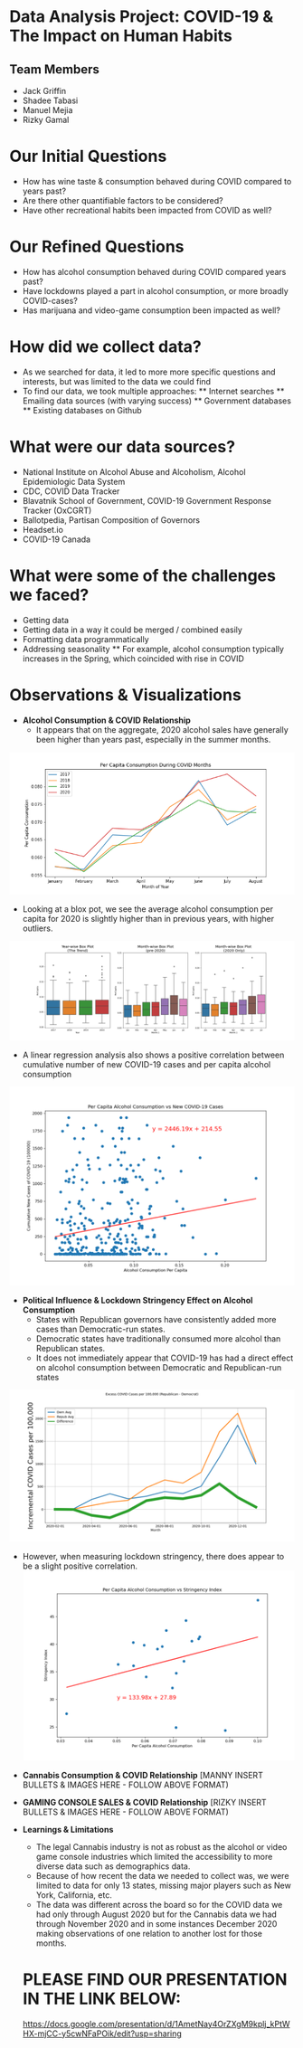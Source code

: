 # Data Analysis Project: COVID-19 & The Impact on Human Habits

## Team Members
* Jack Griffin
* Shadee Tabasi
* Manuel Mejia
* Rizky Gamal

# Our Initial Questions
* How has wine taste & consumption behaved during COVID compared to years past?
* Are there other quantifiable factors to be considered?
* Have other recreational habits been impacted from COVID as well?

# Our Refined Questions
* How has alcohol consumption behaved during COVID compared years past?
* Have lockdowns played a part in alcohol consumption, or more broadly COVID-cases?
* Has marijuana and video-game consumption been impacted as well?

# How did we collect data?
* As we searched for data, it led to more more specific questions and interests, but was limited to the data we could find
* To find our data, we took multiple approaches:
** Internet searches
** Emailing data sources (with varying success)
** Government databases
** Existing databases on Github

# What were our data sources?
* National Institute on Alcohol Abuse and Alcoholism, Alcohol Epidemiologic Data System
* CDC, COVID Data Tracker
* Blavatnik School of Government, COVID-19 Government Response Tracker (OxCGRT)
* Ballotpedia, Partisan Composition of Governors
* Headset.io
* COVID-19 Canada

# What were some of the challenges we faced?
* Getting data 
* Getting data in a way it could be merged / combined easily
* Formatting data programmatically 
* Addressing seasonality
** For example, alcohol consumption typically increases in the Spring, which coincided with rise in COVID

# Observations & Visualizations
* **Alcohol Consumption & COVID Relationship**
  * It appears that on the aggregate, 2020 alcohol sales have generally been higher than years past, especially in the summer months.
  
![allstateslinear](https://github.com/shadeetabasi/data-analysis-project-1/blob/main/final/All_states_alcohol_consumption_by_year.png)

   * Looking at a blox pot, we see the average alcohol consumption per capita for 2020 is slightly higher than in previous years, with higher outliers.
  
![boxplot](https://github.com/shadeetabasi/data-analysis-project-1/blob/main/final/Images/yoy_box_plot.png)

   * A linear regression analysis also shows a positive correlation between cumulative number of new COVID-19 cases and per capita alcohol consumption

![covidlinearregression](https://github.com/shadeetabasi/data-analysis-project-1/blob/main/final/Images/per_capiita_vs_new_vases.png)


* **Political Influence & Lockdown Stringency Effect on Alcohol Consumption**
  * States with Republican governors have consistently added more cases than Democratic-run states.
  * Democratic states have traditionally consumed more alcohol than Republican states.
  * It does not immediately appear that COVID-19 has had a direct effect on alcohol consumption between Democratic and Republican-run states
  
![politics1](https://github.com/shadeetabasi/data-analysis-project-1/blob/main/final/Exccess%20COVID%20Cases%2C%20Republicans%20versus%20Democrats.png)
  
  * However, when measuring lockdown stringency, there does appear to be a slight positive correlation.
![politics2](https://github.com/shadeetabasi/data-analysis-project-1/blob/main/final/Images/per_capita_vs_stringency.png)

* **Cannabis Consumption & COVID Relationship**
[MANNY INSERT BULLETS & IMAGES HERE - FOLLOW ABOVE FORMAT)

* **GAMING CONSOLE SALES & COVID Relationship**
[RIZKY INSERT BULLETS & IMAGES HERE - FOLLOW ABOVE FORMAT)

* **Learnings & Limitations**
  * The legal Cannabis industry is not as robust as the alcohol or video game console industries which limited the accessibility to more diverse data such as demographics data.
  * Because of how recent the data we needed to collect was,  we were limited to data for only 13 states, missing major players such as New York, California, etc.
  * The data was different across the board so for the COVID data we had only through August 2020 but for the Cannabis data we had through November 2020 and in some instances December 2020 making observations of one relation to another lost for those months.
  
  # PLEASE FIND OUR PRESENTATION IN THE LINK BELOW:
  https://docs.google.com/presentation/d/1AmetNay4OrZXgM9kplj_kPtWHX-mjCC-y5cwNFaPOik/edit?usp=sharing



